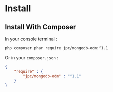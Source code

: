 # Install

## Install With Composer

In your console terminal :

```bash
php composer.phar require jpc/mongodb-odm:^1.1
```

Or in your ```composer.json``` :

```json
{
    "require" : {
        "jpc/mongodb-odm" : "^1.1"
    }
}
```
